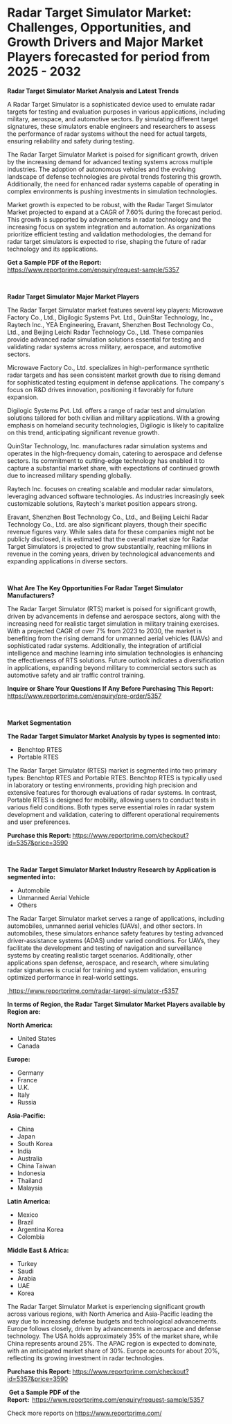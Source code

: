 <p><h1>Radar Target Simulator Market: Challenges, Opportunities, and Growth Drivers and Major Market Players forecasted for period from 2025 - 2032</h1></p><p><strong>Radar Target Simulator Market Analysis and Latest Trends</strong></p>
<p><p>A Radar Target Simulator is a sophisticated device used to emulate radar targets for testing and evaluation purposes in various applications, including military, aerospace, and automotive sectors. By simulating different target signatures, these simulators enable engineers and researchers to assess the performance of radar systems without the need for actual targets, ensuring reliability and safety during testing.</p><p>The Radar Target Simulator Market is poised for significant growth, driven by the increasing demand for advanced testing systems across multiple industries. The adoption of autonomous vehicles and the evolving landscape of defense technologies are pivotal trends fostering this growth. Additionally, the need for enhanced radar systems capable of operating in complex environments is pushing investments in simulation technologies.</p><p>Market growth is expected to be robust, with the Radar Target Simulator Market projected to expand at a CAGR of 7.60% during the forecast period. This growth is supported by advancements in radar technology and the increasing focus on system integration and automation. As organizations prioritize efficient testing and validation methodologies, the demand for radar target simulators is expected to rise, shaping the future of radar technology and its applications.</p></p>
<p><strong>Get a Sample PDF of the Report:&nbsp;</strong> <a href="https://www.reportprime.com/enquiry/request-sample/5357?utm_campaign=3293&utm_medium=2&utm_source=Github&utm_content=ia&utm_term=19032025&utm_id=radar-target-simulator">https://www.reportprime.com/enquiry/request-sample/5357</a></p>
<p>&nbsp;</p>
<p><strong>Radar Target Simulator Major Market Players</strong></p>
<p><p>The Radar Target Simulator market features several key players: Microwave Factory Co., Ltd., Digilogic Systems Pvt. Ltd., QuinStar Technology, Inc., Raytech Inc., YEA Engineering, Eravant, Shenzhen Bost Technology Co., Ltd., and Beijing Leichi Radar Technology Co., Ltd. These companies provide advanced radar simulation solutions essential for testing and validating radar systems across military, aerospace, and automotive sectors.</p><p>Microwave Factory Co., Ltd. specializes in high-performance synthetic radar targets and has seen consistent market growth due to rising demand for sophisticated testing equipment in defense applications. The company's focus on R&D drives innovation, positioning it favorably for future expansion.</p><p>Digilogic Systems Pvt. Ltd. offers a range of radar test and simulation solutions tailored for both civilian and military applications. With a growing emphasis on homeland security technologies, Digilogic is likely to capitalize on this trend, anticipating significant revenue growth.</p><p>QuinStar Technology, Inc. manufactures radar simulation systems and operates in the high-frequency domain, catering to aerospace and defense sectors. Its commitment to cutting-edge technology has enabled it to capture a substantial market share, with expectations of continued growth due to increased military spending globally.</p><p>Raytech Inc. focuses on creating scalable and modular radar simulators, leveraging advanced software technologies. As industries increasingly seek customizable solutions, Raytech's market position appears strong.</p><p>Eravant, Shenzhen Bost Technology Co., Ltd., and Beijing Leichi Radar Technology Co., Ltd. are also significant players, though their specific revenue figures vary. While sales data for these companies might not be publicly disclosed, it is estimated that the overall market size for Radar Target Simulators is projected to grow substantially, reaching millions in revenue in the coming years, driven by technological advancements and expanding applications in diverse sectors.</p></p>
<p>&nbsp;</p>
<p><strong>What Are The Key Opportunities For Radar Target Simulator Manufacturers?</strong></p>
<p><p>The Radar Target Simulator (RTS) market is poised for significant growth, driven by advancements in defense and aerospace sectors, along with the increasing need for realistic target simulation in military training exercises. With a projected CAGR of over 7% from 2023 to 2030, the market is benefiting from the rising demand for unmanned aerial vehicles (UAVs) and sophisticated radar systems. Additionally, the integration of artificial intelligence and machine learning into simulation technologies is enhancing the effectiveness of RTS solutions. Future outlook indicates a diversification in applications, expanding beyond military to commercial sectors such as automotive safety and air traffic control training.</p></p>
<p><strong>Inquire or Share Your Questions If Any Before Purchasing This Report:</strong> <a href="https://www.reportprime.com/enquiry/pre-order/5357?utm_campaign=3293&utm_medium=2&utm_source=Github&utm_content=ia&utm_term=19032025&utm_id=radar-target-simulator">https://www.reportprime.com/enquiry/pre-order/5357</a></p>
<p>&nbsp;</p>
<p><strong>Market Segmentation</strong></p>
<p><strong>The Radar Target Simulator Market Analysis by types is segmented into:</strong></p>
<p><ul><li>Benchtop RTES</li><li>Portable RTES</li></ul></p>
<p><p>The Radar Target Simulator (RTES) market is segmented into two primary types: Benchtop RTES and Portable RTES. Benchtop RTES is typically used in laboratory or testing environments, providing high precision and extensive features for thorough evaluations of radar systems. In contrast, Portable RTES is designed for mobility, allowing users to conduct tests in various field conditions. Both types serve essential roles in radar system development and validation, catering to different operational requirements and user preferences.</p></p>
<p><strong>Purchase this Report:&nbsp;</strong><a href="https://www.reportprime.com/checkout?id=5357&price=3590&utm_campaign=3293&utm_medium=2&utm_source=Github&utm_content=ia&utm_term=19032025&utm_id=radar-target-simulator">https://www.reportprime.com/checkout?id=5357&price=3590</a></p>
<p>&nbsp;</p>
<p><strong>The Radar Target Simulator Market Industry Research by Application is segmented into:</strong></p>
<p><ul><li>Automobile</li><li>Unmanned Aerial Vehicle</li><li>Others</li></ul></p>
<p><p>The Radar Target Simulator market serves a range of applications, including automobiles, unmanned aerial vehicles (UAVs), and other sectors. In automobiles, these simulators enhance safety features by testing advanced driver-assistance systems (ADAS) under varied conditions. For UAVs, they facilitate the development and testing of navigation and surveillance systems by creating realistic target scenarios. Additionally, other applications span defense, aerospace, and research, where simulating radar signatures is crucial for training and system validation, ensuring optimized performance in real-world settings.</p></p>
<p><a href="https://www.reportprime.com/radar-target-simulator-r5357?utm_campaign=3293&utm_medium=2&utm_source=Github&utm_content=ia&utm_term=19032025&utm_id=radar-target-simulator">&nbsp;https://www.reportprime.com/radar-target-simulator-r5357</a></p>
<p><strong>In terms of Region, the Radar Target Simulator Market Players available by Region are:</strong></p>
<p>
    <p> <strong> North America: </strong>
        <ul>
            <li>United States</li>
            <li>Canada</li>
        </ul>
        </p> 
    <p> <strong> Europe: </strong>
        <ul>
            <li>Germany</li>
            <li>France</li>
            <li>U.K.</li>
            <li>Italy</li>
            <li>Russia</li>
        </ul>
        </p> 
    <p> <strong> Asia-Pacific: </strong>
        <ul>
            <li>China</li>
            <li>Japan</li>
            <li>South Korea</li>
            <li>India</li>
            <li>Australia</li>
            <li>China Taiwan</li>
            <li>Indonesia</li>
            <li>Thailand</li>
            <li>Malaysia</li>
        </ul>
        </p> 
    <p> <strong> Latin America: </strong>
        <ul>
            <li>Mexico</li>
            <li>Brazil</li>
            <li>Argentina Korea</li>
            <li>Colombia</li>
        </ul>
        </p> 
    <p> <strong> Middle East & Africa: </strong>
        <ul>
            <li>Turkey</li>
            <li>Saudi</li>
            <li>Arabia</li>
            <li>UAE</li>
            <li>Korea</li>
        </ul>
    </p>
    </p>
<p><p>The Radar Target Simulator Market is experiencing significant growth across various regions, with North America and Asia-Pacific leading the way due to increasing defense budgets and technological advancements. Europe follows closely, driven by advancements in aerospace and defense technology. The USA holds approximately 35% of the market share, while China represents around 25%. The APAC region is expected to dominate, with an anticipated market share of 30%. Europe accounts for about 20%, reflecting its growing investment in radar technologies.</p></p>
<p><strong>Purchase this Report: </strong><a href="https://www.reportprime.com/checkout?id=5357&price=3590&utm_campaign=3293&utm_medium=2&utm_source=Github&utm_content=ia&utm_term=19032025&utm_id=radar-target-simulator">https://www.reportprime.com/checkout?id=5357&price=3590</a></p>
<p>&nbsp;<strong>Get a Sample PDF of the Report:&nbsp;&nbsp;</strong><a href="https://www.reportprime.com/enquiry/request-sample/5357?utm_campaign=3293&utm_medium=2&utm_source=Github&utm_content=ia&utm_term=19032025&utm_id=radar-target-simulator">https://www.reportprime.com/enquiry/request-sample/5357</a></p>
<p><strong></strong></p>
<p>Check more reports on <a href="https://www.reportprime.com/?utm_campaign=3293&utm_medium=2&utm_source=Github&utm_content=ia&utm_term=19032025&utm_id=radar-target-simulator">https://www.reportprime.com/</a></p>
